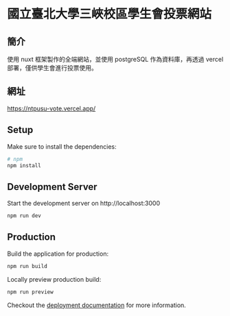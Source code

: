 # 國立臺北大學三峽校區學生會投票網站

## 簡介

使用 nuxt 框架製作的全端網站，並使用 postgreSQL 作為資料庫，再透過 vercel 部署，僅供學生會進行投票使用。

## 網址

https://ntpusu-vote.vercel.app/

## Setup

Make sure to install the dependencies:

```bash
# npm
npm install
```

## Development Server

Start the development server on http://localhost:3000

```bash
npm run dev
```

## Production

Build the application for production:

```bash
npm run build
```

Locally preview production build:

```bash
npm run preview
```

Checkout the [deployment documentation](https://v3.nuxtjs.org/guide/deploy/presets) for more information.
